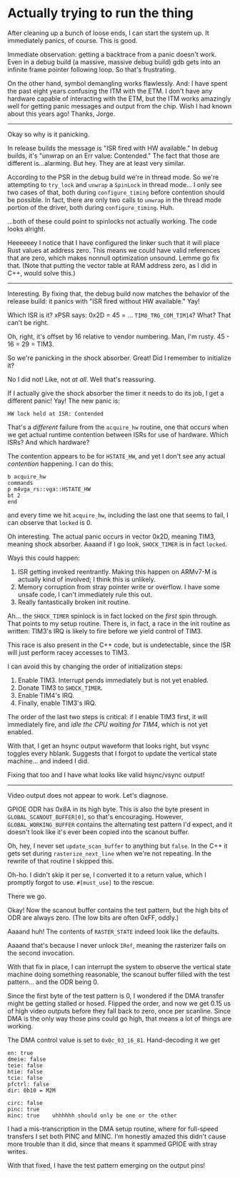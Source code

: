 # Actually trying to run the thing

After cleaning up a bunch of loose ends, I can start the system up. It
immediately panics, of course. This is good.

Immediate observation: getting a backtrace from a panic doesn't work. Even in a
debug build (a massive, massive debug build) gdb gets into an infinite frame
pointer following loop. So that's frustrating.

On the other hand, symbol demangling works flawlessly. And: I have spent the
past eight years confusing the ITM with the ETM. I don't have any hardware
capable of interacting with the ETM, but the ITM works amazingly well for
getting panic messages and output from the chip. Wish I had known about this
years ago! Thanks, Jorge.

---

Okay so why is it panicking.

In release builds the message is "ISR fired with HW available." In debug builds,
it's "unwrap on an Err value: Contended." The fact that those are different
is...alarming. But hey. They are at least very similar.

According to the PSR in the debug build we're in thread mode. So we're
attempting to `try_lock` and `unwrap` a `SpinLock` in thread mode... I only see
two cases of that, both during `configure_timing` before contention should be
possible. In fact, there are only two calls to `unwrap` in the thread mode
portion of the driver, both during `configure_timing`. Huh.


...both of these could point to spinlocks not actually working. The code looks
alright.


Heeeeeey I notice that I have configured the linker such that it will place Rust
values at address zero. This means we could have valid references that are zero,
which makes nonnull optimization unsound. Lemme go fix that. (Note that putting
the vector table at RAM address zero, as I did in C++, would solve this.)

---

Interesting. By fixing that, the debug build now matches the behavior of the
release build: it panics with "ISR fired without HW available." Yay!

Which ISR is it? xPSR says: 0x2D = 45 = ... `TIM8_TRG_COM_TIM14`? What? That
can't be right.

Oh, right, it's offset by 16 relative to vendor numbering. Man, I'm rusty. 45 -
16 = 29 = TIM3.

So we're panicking in the shock absorber. Great! Did I remember to initialize
it?

No I did not! Like, not *at all*. Well that's reassuring.

If I actually give the shock absorber the timer it needs to do its job, I get a
different panic! Yay! The new panic is:

    HW lock held at ISR: Contended

That's a *different* failure from the `acquire_hw` routine, one that occurs when
we get actual runtime contention between ISRs for use of hardware. Which ISRs?
And which hardware?

The contention appears to be for `HSTATE_HW`, and yet I don't see any actual
*contention* happening. I can do this:

    b acquire_hw
    commands
    p m4vga_rs::vga::HSTATE_HW
    bt 2
    end

and every time we hit `acquire_hw`, including the last one that seems to fail, I
can observe that `locked` is 0.

Oh interesting. The actual panic occurs in vector 0x2D, meaning TIM3, meaning
shock absorber. Aaaand if I go look, `SHOCK_TIMER` is in fact `locked`.

Ways this could happen:

1. ISR getting invoked reentrantly. Making this happen on ARMv7-M is actually
   kind of involved; I think this is unlikely.
2. Memory corruption from stray pointer write or overflow. I have some unsafe
   code, I can't immediately rule this out.
3. Really fantastically broken init routine.

Ah... the `SHOCK_TIMER` spinlock is in fact locked on the *first* spin through.
That points to my setup routine. There is, in fact, a race in the init routine
as written: TIM3's IRQ is likely to fire before we yield control of TIM3.

This race is also present in the C++ code, but is undetectable, since the ISR
will just perform racey accesses to TIM3.

I can avoid this by changing the order of initialization steps:

1. Enable TIM3. Interrupt pends immediately but is not yet enabled.
2. Donate TIM3 to `SHOCK_TIMER`.
3. Enable TIM4's IRQ.
4. Finally, enable TIM3's IRQ.

The order of the last two steps is critical: if I enable TIM3 first, it will
immediately fire, and *idle the CPU waiting for TIM4*, which is not yet enabled.


With that, I get an hsync output waveform that looks right, but vsync toggles
every hblank. Suggests that I forgot to update the vertical state machine... and
indeed I did.

Fixing that too and I have what looks like valid hsync/vsync output!

---

Video output does not appear to work. Let's diagnose.

GPIOE ODR has 0x8A in its high byte. This is also the byte present in
`GLOBAL_SCANOUT_BUFFER[0]`, so that's encouraging. However,
`GLOBAL_WORKING_BUFFER` contains the alternating test pattern I'd expect, and it
doesn't look like it's ever been copied into the scanout buffer.

Oh, hey, I never set `update_scan_buffer` to anything but `false`. In the C++ it
gets set during `rasterize_next_line` when we're not repeating. In the rewrite
of that routine I skipped this.

Oh-ho. I didn't skip it per se, I converted it to a return value, which I
promptly forgot to use. `#[must_use]` to the rescue.

There we go.

Okay! Now the scanout buffer contains the test pattern, but the high bits of ODR
are always zero. (The low bits are often 0xFF, oddly.)

Aaaand huh! The contents of `RASTER_STATE` indeed look like the defaults.

Aaaand that's because I never unlock `IRef`, meaning the rasterizer fails on the
second invocation.

With that fix in place, I can interrupt the system to observe the vertical state
machine doing something reasonable, the scanout buffer filled with the test
pattern... and the ODR being 0.


Since the first byte of the test pattern is 0, I wondered if the DMA transfer
might be getting stalled or hosed. Flipped the order, and now we get 0.15 us of
high video outputs before they fall back to zero, once per scanline. Since DMA
is the only way those pins could go high, that means a lot of things are
working.

The DMA control value is set to `0x0c_03_16_81`. Hand-decoding it we get

    en: true
    dmeie: false
    teie: false
    htie: false
    tcie: false
    pfctrl: false
    dir: 0b10 = M2M

    circ: false
    pinc: true
    minc: true    uhhhhhh should only be one or the other

I had a mis-transcription in the DMA setup routine, where for full-speed
transfers I set both PINC and MINC. I'm honestly amazed this didn't cause more
trouble than it did, since that means it spammed GPIOE with stray writes.

With that fixed, I have the test pattern emerging on the output pins!
